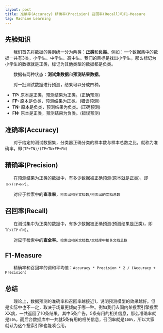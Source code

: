 ```yaml
---
layout: post
title: 准确率(Accuracy) 精确率(Precision) 召回率(Recall)和F1-Measure
tag: Machine Learning
---
```

## 先验知识
　　我们首先将数据的类别统一分为两类：**正类**和**负类**。例如：一个数据集中的数据一共有3类，小学生、中学生、高中生。我们的目标是找出小学生，那么标记为小学生的数据就是正类，标记为其他类型的数据都是负类。

　　数据有两种状态：**测试集数据**和**预测结果数据**。

　　对一批测试数据进行预测，结果可以分成四种。
* **TP:** 原本是正类，预测结果为正类。(正确预测)
* **FP:** 原本是负类，预测结果为正类。(错误预测)
* **TN:** 原本是负类，预测结果为负类。(正确预测)
* **FN:** 原本是正类，预测结果为负类。(错误预测)
## 准确率(Accuracy)
　　对于给定的测试数据集，分类器正确分类的样本数与样本总数之比，就称为准确率，即`(TP+TN)/(TP+TN+FP+FN)`
## 精确率(Precision)
　　在预测结果为正类的数据中，有多少数据被正确预测(原本就是正类)，即`TP/(TP+FP)`。

　　对应于检索中的**查准率**，`检索出相关文档数/检索出的文档总数`
## 召回率(Recall)
　　在测试集中为正类的数据中，有多少数据被正确预测(预测结果是正类)，即`TP/(TP+FN)`。

　　对应于检索中的**查全率**。`检索出相关文档数/文档库中相关文档总数`
## F1-Measure
　　精确率和召回率的调和平均值：`Accuracy * Precision * 2 / (Accuracy + Precision)`
## 总结
　　理论上，数据预测的准确率和召回率越接近1，说明预测模型的效果越好。但是实际中也不一定，取决于场景更倾向于哪一种。例如我们去国内某搜索引擎搜索XX病，一共返回了10条结果，其中5条广告，5条有用的相关信息，那么准确率就是`50%`，而后台数据库中一共就5条有用的相关信息，召回率就是`100%`，所以大家就认为这个搜索引擎也能凑合用。